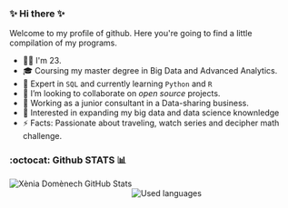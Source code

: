 ### ✨ Hi there ✨


Welcome to my profile of github. Here you're going to find a little compilation of my programs.

- 💃🏼 I'm 23.
- 🎓 Coursing my master degree in Big Data and Advanced Analytics.
- 🧠 Expert in `SQL` and currently learning `Python` and `R`
- 💼 I’m looking to collaborate on *open source* projects.
- 👀 Working as a junior consultant in a Data-sharing business.
- 💬 Interested in expanding my big data and data science knownledge
- ⚡ Facts: Passionate about traveling, watch series and decipher math challenge.

### :octocat: Github STATS 📊

<span style="display: inline-block;">
 <img style="float: left; padding-right: 20%;" alt="Xènia Domènech GitHub Stats" src="https://github-readme-stats.vercel.app/api?username=xeniadomenech&show_icons=true&hide_border=true&theme=dracula">

<img style="float: right;" alt="Used languages" src="https://github-readme-stats.vercel.app/api/top-langs/?username=xeniadomenech&show_icons=true&hide_border=true&theme=dracula">
</span>
